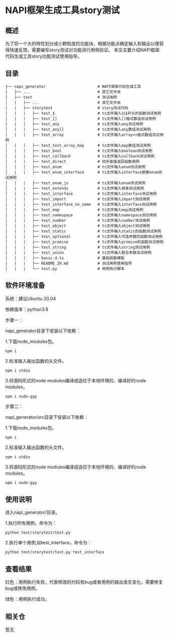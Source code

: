 # NAPI框架生成工具story测试

## 概述
为了将一个大的特性划分成小颗粒度的功能块，根据功能点确定输入和输出以便获得快速反馈。需要编写story测试对功能进行用例验证。
本文主要介绍NAPI框架代码生成工具story功能测试使用指导。

## 目录

	├── napi_generator                       # NAPI框架代码生成工具
	│   ├── ...                              # 其它文件夹
	│   ├── test                             # 测试用例
	│   |   ├── ...                          # 其它文件夹
	│   |   ├── storytest                    # story测试代码
	│   |   |   ├── test_$                   # ts文件输入以$开头的函数测试用例
	│   |   |   ├── test_[]                  # ts文件输入[]格式数组测试用例
	│   |   |   ├── test_any                 # ts文件输入any测试用例
	│   |   |   ├── test_any[]               # ts文件输入any数组测试用例
	│   |   |   ├── test_array               # ts文件输入array<>格式数组测试用例
	│   |   |   ├── test_test_array_map      # ts文件输入map数组测试用例
	│   |   |   ├── test_bool                # ts文件输入boolean测试用例
	│   |   |   ├── test_callback            # ts文件输入callback测试用例
	│   |   |   ├── test_direct              # 同步直接返回函数用例
	│   |   |   ├── test_enum                # ts文件输入enum测试用例
	│   |   |   ├── test_enum_interface      # ts文件输入interface嵌套enum测试用例
	│   |   |   ├── test_enum_js             # ts文件输入enum测试用例
	│   |   |   ├── test_extends             # ts文件输入继承测试用例
	│   |   |   ├── test_interface           # ts文件输入interface测试用例
	│   |   |   ├── test_import              # ts文件输入import测试用例
	│   |   |   ├── test_interface_no_name   # ts文件输入interface测试用例
	│   |   |   ├── test_map                 # ts文件输入map测试用例
	│   |   |   ├── test_namespace           # ts文件输入namespace测试用例
	│   |   |   ├── test_number              # ts文件输入number测试用例
	│   |   |   ├── test_object              # ts文件输入object测试用例
	│   |   |   ├── test_static              # ts文件输入static的函数测试用例
	│   |   |   ├── test_optional            # ts文件输入可选参数的函数测试用例
	│   |   |   ├── test_promise             # ts文件输入promise的函数测试用例
	│   |   |   ├── test_string              # ts文件输入string测试用例
	│   |   |   ├── test_union               # ts文件输入联合参数测试用例
	│   |   |   ├── basic.d.ts               # 基础函数模板
	│   |   |   ├── README_ZH.md             # 测试用例使用指导
	│   |   |   └── test.py                  # 用例执行脚本
	 
## 软件环境准备

系统：建议Ubuntu 20.04

依赖版本：python3.8

步骤一：

napi_generator目录下安装以下依赖：

1.下载node_modules包。

	npm i 

2.标准输入输出函数的头文件。

	npm i stdio

3.将源码形式的node modules编译成适应于本地环境的、编译好的node modules。

	npm i node-gyp

步骤二：

napi_generator/src目录下安装以下依赖：

1.下载node_modules包。

	npm i
  
2.标准输入输出函数的头文件。

	npm i stdio 

3.将源码形式的node modules编译成适应于本地环境的、编译好的node modules。

	npm i node-gyp

## 使用说明

进入napi_generator/目录。

1.执行所有用例，命令为：

	python test/storytest/test.py

2.执行单个用例,如test_interface，命令为：

	python test/storytest/test.py test_interface

## 查看结果

红色：用例执行失败，代表修改的代码有bug或者用例的输出发生变化，需要修复bug或修改用例。

绿色：用例执行成功。

## 相关仓

暂无
